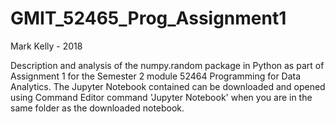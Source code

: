 # GMIT_52465_Prog_Assignment1

Mark Kelly - 2018

Description and analysis of the numpy.random package in Python as part of Assignment 1 for the Semester 2 module 52464 Programming for Data Analytics.
The Jupyter Notebook contained can be downloaded and opened using Command Editor command 'Jupyter Notebook' when you are in the same folder as the downloaded notebook.
